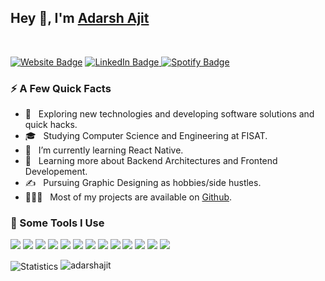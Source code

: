 <h2>Hey 👋, I'm <a href="https://adarshajit.me/">Adarsh Ajit</a></h2>
<br/>
<div align="left"> 
<p>
<a href="https://adarshajit.me">
<img src="https://img.shields.io/badge/-adarshajit.me-4E69C8?style=flat-square&amp;labelColor=4E69C8&amp;logo=Firefox&amp;link=https://adarshajit.me" alt="Website Badge"></a>

<a href="https://www.linkedin.com/in/adarsh-ajit-2aaa5b1a5/">
<img src="https://img.shields.io/badge/-@adarshajit-0077B5?style=flat-square&amp;labelColor=0077B5&amp;logo=LinkedIn&amp;link=https://www.linkedin.com/in/adarsh-ajit-2aaa5b1a5/" alt="LinkedIn Badge">
</a>


<a href="https://open.spotify.com/user/eci71pqsbzrihn86wed0q5r4w?si=1OjxnadTTuWq1HJHesKvMw">
<img src="https://img.shields.io/badge/-@adarsh_ajit-1ED760?style=flat-square&amp;labelColor=fff&amp;logo=Spotify&amp;link=https://open.spotify.com/user/eci71pqsbzrihn86wed0q5r4w?si=1OjxnadTTuWq1HJHesKvMw" alt="Spotify Badge">
</a>
</p>

  <h3>⚡️ A Few Quick Facts</h3>

- 🤔 &nbsp; Exploring new technologies and developing software solutions and quick hacks.
- 🎓 &nbsp; Studying Computer Science and Engineering at FISAT.
- 💼 &nbsp; I’m currently learning React Native.
- 🌱 &nbsp; Learning more about Backend Architectures and Frontend Developement.
- ✍️ &nbsp; Pursuing Graphic Designing as hobbies/side hustles.
- 👨🏻‍💻 &nbsp; Most of my projects are available on <a href="https://github.com/adarshajit">Github</a>.</li>

</div>

<div>
  <h3> 🚀 Some Tools I Use </h3>
  
![](https://img.shields.io/badge/HTML5-E34F26?style=for-the-badge&logo=html5&logoColor=white)
![](https://img.shields.io/badge/JavaScript-F7DF1E?style=for-the-badge&logo=javascript&logoColor=black)
![](https://img.shields.io/badge/Node.js-43853D?style=for-the-badge&logo=node.js&logoColor=white)
![](https://img.shields.io/badge/CSS3-1572B6?style=for-the-badge&logo=css3&logoColor=white)
![](https://img.shields.io/badge/Markdown-000000?style=for-the-badge&logo=markdown&logoColor=white)
![](https://img.shields.io/badge/Express.js-404D59?style=for-the-badge)
![](https://img.shields.io/badge/React-20232A?style=for-the-badge&logo=react&logoColor=61DAFB)
![](https://img.shields.io/badge/Tailwind_CSS-38B2AC?style=for-the-badge&logo=tailwind-css&logoColor=white)
![](https://img.shields.io/badge/Bootstrap-563D7C?style=for-the-badge&logo=bootstrap&logoColor=white)
![](https://img.shields.io/badge/Netlify-00C7B7?style=for-the-badge&logo=netlify&logoColor=white)
![](https://img.shields.io/badge/MongoDB-4EA94B?style=for-the-badge&logo=mongodb&logoColor=white)
![](https://img.shields.io/badge/Google_Cloud-4285F4?style=for-the-badge&logo=google-cloud&logoColor=white)
![](https://img.shields.io/badge/figma-0AC97F?style=for-the-badge&logo=figma&logoColor=white)

  <img align="center" src="https://github-readme-stats.vercel.app/api?username=adarshajit&show_icons=true&title_color=fff&icon_color=79ff97&text_color=9f9f9f&bg_color=151515" alt="Statistics"/>
  <img src="https://github-readme-stats.vercel.app/api?username=adarshajit&show_icons=true&count_private=true" alt="adarshajit" />

</div>
